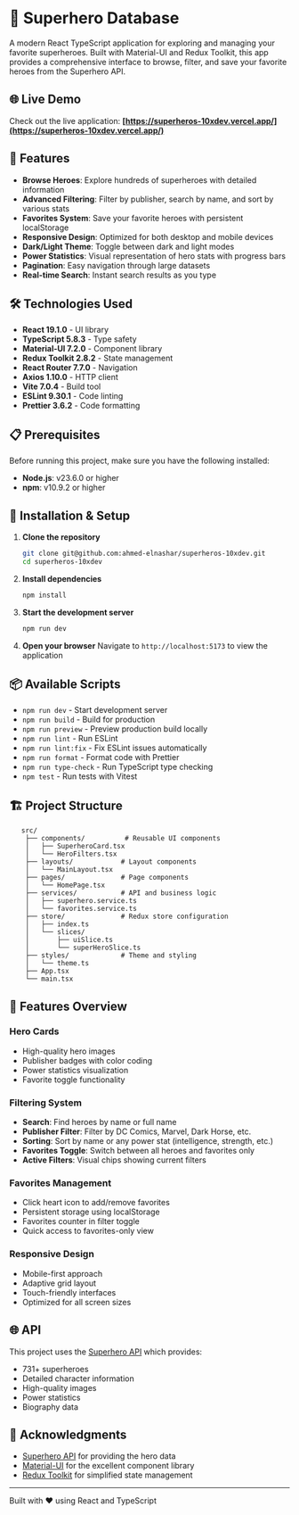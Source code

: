 # 🦸 Superhero Database

A modern React TypeScript application for exploring and managing your favorite superheroes. Built with Material-UI and
Redux Toolkit, this app provides a comprehensive interface to browse, filter, and save your favorite heroes from the
Superhero API.

## 🌐 Live Demo

Check out the live application: **[https://superheros-10xdev.vercel.app/](https://superheros-10xdev.vercel.app/)**

## 🚀 Features

- **Browse Heroes**: Explore hundreds of superheroes with detailed information
- **Advanced Filtering**: Filter by publisher, search by name, and sort by various stats
- **Favorites System**: Save your favorite heroes with persistent localStorage
- **Responsive Design**: Optimized for both desktop and mobile devices
- **Dark/Light Theme**: Toggle between dark and light modes
- **Power Statistics**: Visual representation of hero stats with progress bars
- **Pagination**: Easy navigation through large datasets
- **Real-time Search**: Instant search results as you type

## 🛠️ Technologies Used

- **React 19.1.0** - UI library
- **TypeScript 5.8.3** - Type safety
- **Material-UI 7.2.0** - Component library
- **Redux Toolkit 2.8.2** - State management
- **React Router 7.7.0** - Navigation
- **Axios 1.10.0** - HTTP client
- **Vite 7.0.4** - Build tool
- **ESLint 9.30.1** - Code linting
- **Prettier 3.6.2** - Code formatting

## 📋 Prerequisites

Before running this project, make sure you have the following installed:

- **Node.js**: v23.6.0 or higher
- **npm**: v10.9.2 or higher

## 🔧 Installation & Setup

1. **Clone the repository**
   ```bash
   git clone git@github.com:ahmed-elnashar/superheros-10xdev.git
   cd superheros-10xdev
   ```

2. **Install dependencies**
   ```bash
   npm install
   ```

3. **Start the development server**
   ```bash
   npm run dev
   ```

4. **Open your browser**
   Navigate to `http://localhost:5173` to view the application

## 📦 Available Scripts

- `npm run dev` - Start development server
- `npm run build` - Build for production
- `npm run preview` - Preview production build locally
- `npm run lint` - Run ESLint
- `npm run lint:fix` - Fix ESLint issues automatically
- `npm run format` - Format code with Prettier
- `npm run type-check` - Run TypeScript type checking
- `npm test` - Run tests with Vitest

## 🏗️ Project Structure

```
   src/
    ├── components/          # Reusable UI components
    │   ├── SuperheroCard.tsx
    │   └── HeroFilters.tsx
    ├── layouts/            # Layout components
    │   └── MainLayout.tsx
    ├── pages/              # Page components
    │   └── HomePage.tsx
    ├── services/           # API and business logic
    │   ├── superhero.service.ts
    │   └── favorites.service.ts
    ├── store/              # Redux store configuration
    │   ├── index.ts
    │   └── slices/
    │       ├── uiSlice.ts
    │       └── superHeroSlice.ts
    ├── styles/             # Theme and styling
    │   └── theme.ts
    ├── App.tsx
    └── main.tsx
```

## 🎨 Features Overview

### Hero Cards

- High-quality hero images
- Publisher badges with color coding
- Power statistics visualization
- Favorite toggle functionality

### Filtering System

- **Search**: Find heroes by name or full name
- **Publisher Filter**: Filter by DC Comics, Marvel, Dark Horse, etc.
- **Sorting**: Sort by name or any power stat (intelligence, strength, etc.)
- **Favorites Toggle**: Switch between all heroes and favorites only
- **Active Filters**: Visual chips showing current filters

### Favorites Management

- Click heart icon to add/remove favorites
- Persistent storage using localStorage
- Favorites counter in filter toggle
- Quick access to favorites-only view

### Responsive Design

- Mobile-first approach
- Adaptive grid layout
- Touch-friendly interfaces
- Optimized for all screen sizes

## 🌐 API

This project uses the [Superhero API](https://akabab.github.io/superhero-api/) which provides:

- 731+ superheroes
- Detailed character information
- High-quality images
- Power statistics
- Biography data

## 🙏 Acknowledgments

- [Superhero API](https://akabab.github.io/superhero-api/) for providing the hero data
- [Material-UI](https://mui.com/) for the excellent component library
- [Redux Toolkit](https://redux-toolkit.js.org/) for simplified state management

---

Built with ❤️ using React and TypeScript
